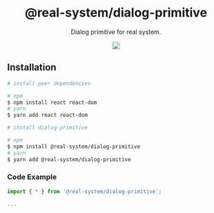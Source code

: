 <h1 align="center">@real-system/dialog-primitive</h1>
<p align="center">Dialog primitive for real system.</p>
<p align="center">
<a href="https://www.npmjs.com/package/@real-system/dialog-primitive"><img src="https://badgen.net/npm/v/@real-system/dialog-primitive?label=&icon=npm&color=blue" alt="npm version" height="18"/></a>
</p>

## Installation

```bash
# install peer dependencies

# npm
$ npm install react react-dom 
# yarn
$ yarn add react react-dom 

# install dialog-primitive

# npm
$ npm install @real-system/dialog-primitive
# yarn
$ yarn add @real-system/dialog-primitive
```

### Code Example

```typescript
import { * } from '@real-system/dialog-primitive';

...

```
